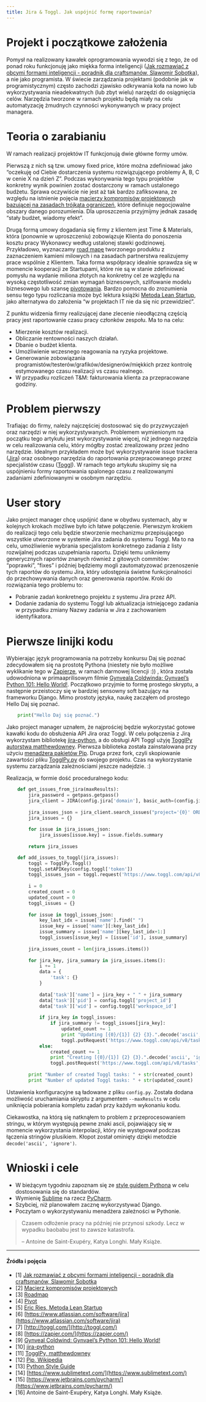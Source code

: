 ```yaml
---
title: Jira & Toggl. Jak uspójnić formę raportowania?
---
```


# Projekt i początkowe założenia

Pomysł na realizowany kawałek oprogramowania wywodzi się z tego, że od ponad roku funkcjonuję jako miękka forma inteligencji ([Jak rozmawiać z obcymi formami inteligencji - poradnik dla craftsmanów, Slawomir Sobotka](https://www.youtube.com/watch?v=0XITfxBCYpc&t=7s)), a nie jako programista. W świecie zarządzania projektami (podobnie jak w programistycznym) często zachodzi zjawisko odkrywania koła na nowo lub wykorzystywania nieadekwatnych (lub zbyt wielu) narzędzi do osiągnięcia celów. Narzędzia tworzone w ramach projektu będą miały na celu automatyzację żmudnych czynności wykonywanych w pracy project managera.

# Teoria o zarabianiu

W ramach realizacji projektów IT funkcjonują dwie główne formy umów.

Pierwszą z nich są tzw. umowy fixed price, które można zdefiniować jako “oczekuję od Ciebie dostarczenia systemu rozwiązującego problemy A, B, C w cenie X na dzień Z”. Podczas wykonywania tego typu projektów konkretny wynik powinien zostać dostarczony w ramach ustalonego budżetu. Sprawa oczywiście nie jest aż tak bardzo zafiksowana, ze względu na istnienie pojęcia [macierzy kompromisów projektowych bazującej na zasadach trójkąta ograniczeń](http://4pm.pl/artykuly/trojkat-ograniczen), które definiuje negocjowalne obszary danego porozumienia. Dla uproszczenia przyjmijmy jednak zasadę “stały budżet, wiadomy efekt”.

Drugą formą umowy dogadania się firmy z klientem jest Time & Materials, która (ponownie w uproszczeniu) zobowiązuje Klienta do ponoszenia kosztu pracy Wykonawcy według ustalonej stawki godzinowej. Przykładowo, wyznaczamy [road mapę](https://en.wikipedia.org/wiki/Technology_roadmap) tworzonego produktu z zaznaczeniem kamieni milowych i na zasadach partnerstwa realizujemy prace wspólnie z Klientem. Taka forma współpracy idealnie sprawdza się w momencie kooperacji ze Startupami, które nie są w stanie zdefiniować pomysłu na wydanie miliona złotych na konkretny cel ze względu na wysoką częstotliwość zmian wymagań biznesowych, szlifowanie modelu biznesowego lub szansę [pivotowania](https://en.wikipedia.org/wiki/Lean_startup#Pivot). Bardzo pomocna do zrozumienia sensu tego typu rozliczania może być lektura książki [Metoda Lean Startup](http://helion.pl/ksiazki/metoda-lean-startup-wykorzystaj-innowacyjne-narzedzia-i-stworz-firme-ktora-zdobedzie-rynek-eric-ries,melean.htm), jako alternatywa do założenia “w projektach IT nie da się nic przewidzieć”.

Z punktu widzenia firmy realizującej dane zlecenie nieodłączną częścią pracy jest raportowanie czasu pracy członków zespołu. Ma to na celu:

*   Mierzenie kosztów realizacji.
*   Obliczanie rentowności naszych działań.
*   Dbanie o budżet klienta.
*   Umożliwienie wczesnego reagowania na ryzyka projektowe.
*   Generowanie zobowiązania programistów/testerów/grafików/designerów/miękkich przez kontrolę estymowanego czasu realizacji vs czasu realnego.
*   W przypadku rozliczeń T&M: fakturowania klienta za przepracowane godziny.

# Problem pierwszy

Trafiając do firmy, należy najczęściej dostosować się do przyzwyczajeń oraz narzędzi w niej wykorzystywanych. Problemem wymienionym na początku tego artykułu jest wykorzystywanie więcej, niż jednego narzędzia w celu realizowania celu, który mógłby zostać zrealizowany przez jedno narzędzie. Idealnym przykładem może być wykorzystywanie issue trackera ([Jira](https://www.atlassian.com/software/jira)) oraz osobnego narzędzia do raportowania przepracowanego przez specjalistów czasu ([Toggl](http://toggl.com/)). W ramach tego artykułu skupimy się na uspójnieniu formy raportowania spalonego czasu z realizowanymi zadaniami zdefiniowanymi w osobnym narzędziu.

# User story

Jako project manager chcę uspójnić dane w obydwu systemach, aby w kolejnych krokach możliwe było ich łatwe połączenie. Pierwszym krokiem do realizacji tego celu będzie stworzenie mechanizmu przepisującego wszystkie utworzone w systemie Jira zadania do systemu Toggl. Ma to na celu, umożliwienie wybrania specjalistom konkretnego zadania z listy rozwijalnej podczas uzupełniania raportu. Dzięki temu unikniemy generycznych raportów znanych również z gitowych commitów: “poprawki”, “fixes” i później będziemy mogli zautomatyzować przenoszenie tych raportów do systemu Jira, który udostępnia świetne funkcjonalności do przechowywania danych oraz generowania raportów. Kroki do rozwiązania tego problemu to:

*   Pobranie zadań konkretnego projektu z systemu Jira przez API.
*   Dodanie zadania do systemu Toggl lub aktualizacja istniejącego zadania w przypadku zmiany Nazwy zadania w Jira z zachowaniem identyfikatora.

# Pierwsze linijki kodu

Wybierając język programowania na potrzeby konkursu Daj się poznać zdecydowałem się na prostotę Pythona (niestety nie było możliwe wyklikanie tego w [Zapierze](https://zapier.com/), w ramach darmowej licencji :)) , która została udowodniona w primaaprilisowym filmie [Gynveala Coldwinda: Gynvael’s Python 101: Hello World!](https://www.youtube.com/watch?v=7VJaprmuHcw). Początkowo przyjmie to formę prostego skryptu, a następnie przeistoczy się w bardziej sensowny soft bazujący na frameworku Django. Mimo prostoty języka, naukę zacząłem od prostego Hello Daj się poznać.

```python
    print("Hello Daj się poznać.")
``` 

Jako project manager uznałem, że najprościej będzie wykorzystać gotowe kawałki kodu do obsłużenia API Jira oraz Toggl. W celu połączenia z Jirą wykorzystam bibliotekę [jira-python](https://jira.readthedocs.io/en/master/), a do obsługi API Toggl użyję [TogglPy autorstwa matthewdowney](https://github.com/matthewdowney/TogglPy). Pierwsza biblioteka została zainstalowana przy użyciu [menadżera pakietów Pip](https://en.wikipedia.org/wiki/Pip_(package_manager)). Druga przez fork, czyli skopiowanie zawartości pliku [TogglPy.py](https://github.com/matthewdowney/TogglPy/blob/master/TogglPy.py) do swojego projektu. Czas na wykorzystanie systemu zarządzania zależnościami jeszcze nadejdzie. :)

Realizacja, w formie dość proceduralnego kodu:

```python
    def get_issues_from_jira(maxResults):
        jira_password = getpass.getpass()
        jira_client = JIRA(config.jira['domain'], basic_auth=(config.jira['username'], jira_password))
    
        jira_issues_json = jira_client.search_issues("project='{0}' ORDER BY created DESC".format(config.jira['project_key']), maxResults=maxResults)
        jira_issues = {}
    
        for issue in jira_issues_json:
            jira_issues[issue.key] = issue.fields.summary
    
        return jira_issues
```   

```python
    def add_issues_to_toggl(jira_issues):
        toggl = TogglPy.Toggl()
        toggl.setAPIKey(config.toggl['token'])
        toggl_issues_json = toggl.request('https://www.toggl.com/api/v8/projects/{0}/tasks'.format(config.toggl['project_id']))
    
        i = 0
        created_count = 0
        updated_count = 0
        toggl_issues = {}
    
        for issue in toggl_issues_json:
            key_last_idx = issue['name'].find(" ")
            issue_key = issue['name'][:key_last_idx]
            issue_summary = issue['name'][key_last_idx+1:]
            toggl_issues[issue_key] = [issue['id'], issue_summary]
    
        jira_issues_count = len(jira_issues.items())
    
        for jira_key, jira_summary in jira_issues.items():
            i += 1
            data = {
                'task': {}
            }
    
            data['task']['name'] = jira_key + " " + jira_summary
            data['task']['pid'] = config.toggl['project_id']
            data['task']['wid'] = config.toggl['workspace_id']
    
            if jira_key in toggl_issues:
                if jira_summary != toggl_issues[jira_key]:        
                    updated_count += 1
                    print "Updating [{0}/{1}] {2} {3}.".decode('ascii', 'ignore').format(str(i), str(jira_issues_count), jira_key, jira_summary)
                    toggl.putRequest('https://www.toggl.com/api/v8/tasks/{0}'.format(toggl_issues[jira_key][0]), data)
            else:
                created_count += 1
                print "Creating [{0}/{1}] {2} {3}.".decode('ascii', 'ignore').format(str(i), str(jira_issues_count), jira_key, jira_summary)
                toggl.postRequest('https://www.toggl.com/api/v8/tasks', data)
    
        print "Number of created Toggl tasks: " + str(created_count)
        print "Number of updated Toggl tasks: " + str(updated_count)
```    

Ustawienia konfiguracyjne są ładowane z pliku `config.py`. Została dodana możliwość uruchamiania skryptu z argumentem `--maxResults` w celu uniknięcia pobierania kompletu zadań przy każdym wykonaniu kodu.

Ciekawostka, na którą się natknąłem to problem z przeprocesowaniem stringu, w którym występują pewne znaki ascii, pojawiający się w momencie wykorzystania interpolacji, który nie występował podczas łączenia stringów plusikiem. Kłopot został ominięty dzięki metodzie `decode('ascii', 'ignore')`.

# Wnioski i cele

*   W bieżącym tygodniu zapoznam się ze [style guidem Pythona](https://www.python.org/dev/peps/pep-0008/) w celu dostosowania się do standardów.
*   Wymienię [Sublime](https://www.sublimetext.com/) na rzecz [PyCharm](https://www.jetbrains.com/pycharm/).
*   Szybciej, niż planowałem zacznę wykorzystywać Django.
*   Poczytam o wykorzystywaniu menadżera zależności w Pythonie.

> Czasem odłożenie pracy na później nie przynosi szkody. Lecz w wypadku baobabu jest to zawsze katastrofa.
> 
> – Antoine de Saint-Exupéry, Katya Longhi. Mały Książe.

* * *

#### Źródła i pojęcia

*   \[1\] [Jak rozmawiać z obcymi formami inteligencji - poradnik dla craftsmanów, Slawomir Sobotka](https://www.youtube.com/watch?v=0XITfxBCYpc&t=7s)
*   \[2\] [Macierz kompromisów projektowych](http://4pm.pl/artykuly/trojkat-ograniczen)
*   \[3\] [Roadmap](https://en.wikipedia.org/wiki/Technology_roadmap)
*   \[4\] [Pivot](https://en.wikipedia.org/wiki/Lean_startup#Pivot)
*   \[5\] [Eric Ries, Metoda Lean Startup](http://helion.pl/ksiazki/metoda-lean-startup-wykorzystaj-innowacyjne-narzedzia-i-stworz-firme-ktora-zdobedzie-rynek-eric-ries,melean.htm)
*   \[6\] [https://www.atlassian.com/software/jira](https://www.atlassian.com/software/jira)
*   \[7\] [http://toggl.com/](http://toggl.com/)
*   \[8\] [https://zapier.com/](https://zapier.com/)
*   \[9\] [Gynveal Coldwind: Gynvael’s Python 101: Hello World!](https://www.youtube.com/watch?v=7VJaprmuHcw)
*   \[10\] [jira-python](https://jira.readthedocs.io/en/master/)
*   \[11\] [TogglPy, matthewdowney](https://github.com/matthewdowney/TogglPy)
*   \[12\] [Pip, Wikipedia](https://en.wikipedia.org/wiki/Pip_(package_manager))
*   \[13\] [Python Style Guide](https://www.python.org/dev/peps/pep-0008/)
*   \[14\] [https://www.sublimetext.com/](https://www.sublimetext.com/)
*   \[15\] [https://www.jetbrains.com/pycharm/](https://www.jetbrains.com/pycharm/)
*   \[16\] Antoine de Saint-Exupéry, Katya Longhi. Mały Książe.
